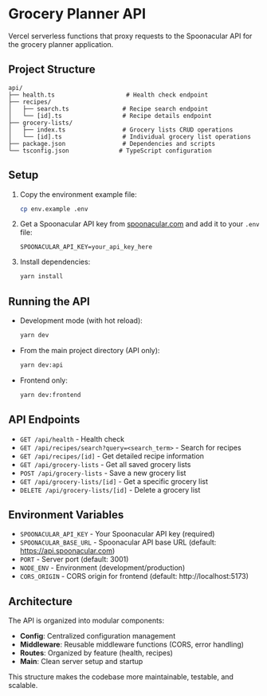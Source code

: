 # Grocery Planner API

Vercel serverless functions that proxy requests to the Spoonacular API for the grocery planner application.

## Project Structure

```
api/
├── health.ts                    # Health check endpoint
├── recipes/
│   ├── search.ts               # Recipe search endpoint
│   └── [id].ts                 # Recipe details endpoint
├── grocery-lists/
│   ├── index.ts                # Grocery lists CRUD operations
│   └── [id].ts                 # Individual grocery list operations
├── package.json                # Dependencies and scripts
└── tsconfig.json              # TypeScript configuration
```

## Setup

1. Copy the environment example file:
   ```bash
   cp env.example .env
   ```

2. Get a Spoonacular API key from [spoonacular.com](https://spoonacular.com/food-api) and add it to your `.env` file:
   ```
   SPOONACULAR_API_KEY=your_api_key_here
   ```

3. Install dependencies:
   ```bash
   yarn install
   ```

## Running the API

- Development mode (with hot reload):
  ```bash
  yarn dev
  ```

- From the main project directory (API only):
  ```bash
  yarn dev:api
  ```

- Frontend only:
  ```bash
  yarn dev:frontend
  ```

## API Endpoints

- `GET /api/health` - Health check
- `GET /api/recipes/search?query=<search_term>` - Search for recipes
- `GET /api/recipes/[id]` - Get detailed recipe information
- `GET /api/grocery-lists` - Get all saved grocery lists
- `POST /api/grocery-lists` - Save a new grocery list
- `GET /api/grocery-lists/[id]` - Get a specific grocery list
- `DELETE /api/grocery-lists/[id]` - Delete a grocery list

## Environment Variables

- `SPOONACULAR_API_KEY` - Your Spoonacular API key (required)
- `SPOONACULAR_BASE_URL` - Spoonacular API base URL (default: https://api.spoonacular.com)
- `PORT` - Server port (default: 3001)
- `NODE_ENV` - Environment (development/production)
- `CORS_ORIGIN` - CORS origin for frontend (default: http://localhost:5173)

## Architecture

The API is organized into modular components:

- **Config**: Centralized configuration management
- **Middleware**: Reusable middleware functions (CORS, error handling)
- **Routes**: Organized by feature (health, recipes)
- **Main**: Clean server setup and startup

This structure makes the codebase more maintainable, testable, and scalable.